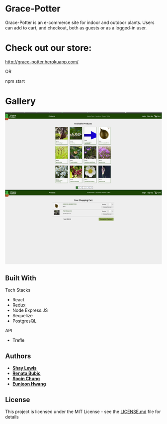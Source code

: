 # Grace-Potter

​Grace-Potter is an e-commerce site for indoor and outdoor plants. Users can add to cart, and checkout, both as guests or as a logged-in user.

# Check out our store:

http://grace-potter.herokuapp.com/

OR

npm start

# Gallery

![github-small](public/images/all-products.png)
![github-small](public/images/carts.png)

## Built With

Tech Stacks

- React
- Redux
- Node Express.JS
- Sequelize
- PostgresQL

API

- Trefle

## Authors

- [**Shay Lewis**](https://github.com/shaylew/)
- [**Renata Bubic**](https://github.com/renatabubic)
- [**Sooin Chung**](https://github.com/sooinc)
- [**Eunjoon Hwang**](https://github.com/joonybejoy)

## License

This project is licensed under the MIT License - see the [LICENSE.md](LICENSE.md) file for details
